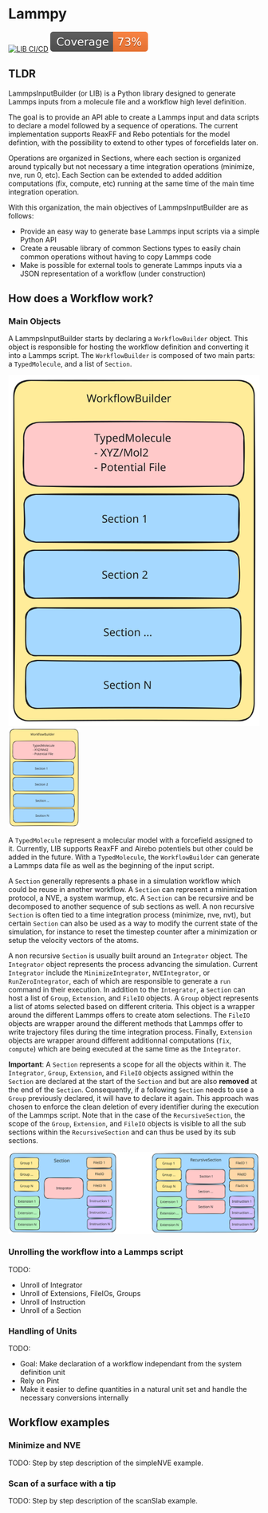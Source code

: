 # Lammpy

[![LIB CI/CD](https://github.com/madreher/lammpsinputbuilder/actions/workflows/ci.yml/badge.svg)](https://github.com/madreher/lammpsinputbuilder/actions/workflows/ci.yml)
[![Coverage badge](https://raw.githubusercontent.com/madreher/lammpsinputbuilder/python-coverage-comment-action-data/badge.svg)](https://htmlpreview.github.io/?https://github.com/madreher/lammpsinputbuilder/blob/python-coverage-comment-action-data/htmlcov/index.html)

## TLDR

LammpsInputBuilder (or LIB) is a Python library designed to generate Lammps inputs from a molecule file and a workflow high level definition.

The goal is to provide an API able to create a Lammps input and data scripts to declare a model followed by a sequence of operations. The current implementation supports ReaxFF and Rebo potentials for the model defintion, with the possibility to extend to other types of forcefields later on. 

Operations are organized in Sections, where each section is organized around typically but not necessary a time integration operations (minimize, nve, run 0, etc). Each Section can be extended to added addition computations (fix, compute, etc) running at the same time of the main time integration operation. 

With this organization, the main objectives of LammpsInputBuilder are as follows:
- Provide an easy way to generate base Lammps input scripts via a simple Python API
- Create a reusable library of common Sections types to easily chain common operations without having to copy Lammps code
- Make is possible for external tools to generate Lammps inputs via a JSON representation of a workflow (under construction)

## How does a Workflow work?

### Main Objects

A LammpsInputBuilder starts by declaring a `WorkflowBuilder` object. This object is responsible for hosting the workflow definition and converting it into a Lammps script.
The `WorkflowBuilder` is composed of two main parts: a `TypedMolecule`, and a list of `Section`.

![WorkflowBuilder chart](data/images/WorkflowBuilder.svg)
<img src="data/images/WorkflowBuilder.svg" alt="WorkflowBuilder chart" height="200"/>

A `TypedMolecule` represent a molecular model with a forcefield assigned to it. Currently, LIB supports ReaxFF and Airebo potentiels but other could be added in the future. With a `TypedMolecule`, the `WorkflowBuilder` can generate a Lammps data file as well as the beginning of the input script.

A `Section` generally represents a phase in a simulation workflow which could be reuse in another workflow. A `Section` can represent a minimization protocol, a NVE, a system warmup, etc. A `Section` can be recursive and be decomposed to another sequence of sub sections as well. A non recursive `Section` is often tied to a time integration process (minimize, nve, nvt), but certain `Section` can also be used as a way to modify the current state of the simulation, for instance to reset the timestep counter after a minimization or setup the velocity vectors of the atoms. 

A non recursive `Section` is usually built around an `Integrator` object. The `Integrator` object represents the process advancing the simulation. Current `Integrator` include the `MinimizeIntegrator`, `NVEIntegrator`, or `RunZeroIntegrator`, each of which are responsible to generate a `run` command in their execution. In addition to the `Integrator`, a `Section` can host a list of `Group`, `Extension`, and `FileIO` objects. A `Group` object represents a list of atoms selected based on different criteria. This object is a wrapper around the different Lammps offers to create atom selections. The `FileIO` objects are wrapper around the different methods that Lammps offer to write trajectory files during the time integration process. Finally, `Extension` objects are wrapper around different additionnal computations (`fix`, `compute`) which are being executed at the same time as the `Integrator`.

**Important**: A `Section` represents a scope for all the objects within it. The `Integrator`, `Group`, `Extension`, and `FileIO` objects assigned within the `Section` are declared at the start of the `Section` and but are also **removed** at the end of the `Section`. Consequently, if a following `Section` needs to use a `Group` previously declared, it will have to declare it again. This approach was chosen to enforce the clean deletion of every identifier during the execution of the Lammps script. Note that in the case of the `RecursiveSection`, the scope of the `Group`, `Extension`, and `FileIO` objects is visible to all the sub sections within the `RecursiveSection` and can thus be used by its sub sections.

![Section Organization](data/images/Sections.svg)

### Unrolling the workflow into a Lammps script

TODO: 
- Unroll of Integrator
- Unroll of Extensions, FileIOs, Groups
- Unroll of Instruction
- Unroll of a Section

### Handling of Units 

TODO: 
- Goal: Make declaration of a workflow independant from the system definition unit
- Rely on Pint
- Make it easier to define quantities in a natural unit set and handle the necessary conversions internally 

## Workflow examples

### Minimize and NVE

TODO: Step by step description of the simpleNVE example.

### Scan of a surface with a tip

TODO: Step by step description of the scanSlab example.

